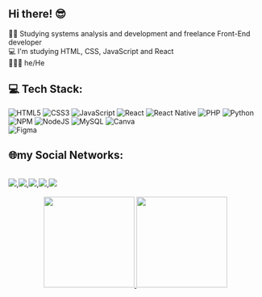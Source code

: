 ## Hi there! 😎

 :woman_technologist: Studying systems analysis and development and freelance Front-End developer
 <br>
 :computer: I'm studying HTML, CSS, JavaScript and React
 <br>
👨🏽‍💻 he/He


## 💻 Tech Stack:
![HTML5](https://img.shields.io/badge/html5-%23E34F26.svg?style=for-the-badge&logo=html5&logoColor=white) 
![CSS3](https://img.shields.io/badge/css3-%231572B6.svg?style=for-the-badge&logo=css3&logoColor=white)
![JavaScript](https://img.shields.io/badge/javascript-%23323330.svg?style=for-the-badge&logo=javascript&logoColor=%23F7DF1E) 
![React](https://img.shields.io/badge/react-%2320232a.svg?style=for-the-badge&logo=react&logoColor=%2361DAFB) 
![React Native](https://img.shields.io/badge/react_native-%2320232a.svg?style=for-the-badge&logo=react&logoColor=%2361DAFB) 
![PHP](https://img.shields.io/badge/php-%23777BB4.svg?style=for-the-badge&logo=php&logoColor=white) 
![Python](https://img.shields.io/badge/python-3670A0?style=for-the-badge&logo=python&logoColor=ffdd54) 
![NPM](https://img.shields.io/badge/NPM-%23000000.svg?style=for-the-badge&logo=npm&logoColor=white) 
![NodeJS](https://img.shields.io/badge/node.js-6DA55F?style=for-the-badge&logo=node.js&logoColor=white)
![MySQL](https://img.shields.io/badge/mysql-%2300f.svg?style=for-the-badge&logo=mysql&logoColor=white) 
![Canva](https://img.shields.io/badge/Canva-%2300C4CC.svg?style=for-the-badge&logo=Canva&logoColor=white) 	
![Figma](https://img.shields.io/badge/figma-%23F24E1E.svg?style=for-the-badge&logo=figma&logoColor=white)
<br>

## 🌐my Social Networks:
<br>
<a href="https://www.instagram.com/cleytonviianaoficial?utm_source=ig_web_button_share_sheet&igsh=ZDNlZDc0MzIxNw=="><img src="https://img.shields.io/badge/Instagram-E4405F?style=for-the-badge&logo=instagram&logoColor=white"/></a>,<a href="https://www.linkedin.com/in/cleyton-epifanio?utm_source=share&utm_campaign=share_via&utm_content=profile&utm_medium=ios_app"><img src="https://img.shields.io/badge/LinkedIn-0077B5?style=for-the-badge&logo=linkedin&logoColor=white"/></a>,<a href="https://contate.me/cleytonviana"><img src="https://img.shields.io/badge/WhatsApp-25D366?style=for-the-badge&logo=whatsapp&logoColor=white"/></a>,<a href="https://t.me/infinitynetoficial"><img src="https://img.shields.io/badge/Telegram-2CA5E0?style=for-the-badge&logo=telegram&logoColor=white"/></a>,<a href="mailto:obrcleyton@hotmail.com?subject=&body="><img src="https://img.shields.io/badge/Gmail-D14836?style=for-the-badge&logo=gmail&logoColor=white"/></a>

<br>
<br>
<div align="center">
  <a href="https://github.com/viannatech">
  <img height="180em" src="https://github-readme-stats.vercel.app/api?username=viannatech&show_icons=true&theme=dracula&include_all_commits=true&count_private=true"/>
  <img height="180em" src="https://github-readme-stats.vercel.app/api/top-langs/?username=viannatech&layout=compact&langs_count=7&theme=dracula"/>
</div>
